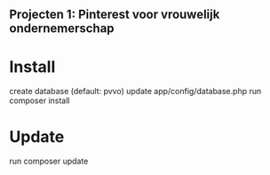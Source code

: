 ## Projecten 1: Pinterest voor vrouwelijk ondernemerschap

Install
=======
 create database (default: pvvo)
 update app/config/database.php
 run composer install

Update
======
 run composer update
